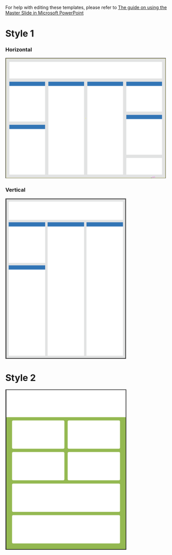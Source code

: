 For help with editing these templates, please refer to [The guide on using the Master Slide in Microsoft PowerPoint](Using%20a%20Microsoft%20PowerPoint%20Poster%20Template.pdf "Using a Microsoft PowerPoint Poster Template")

# Style 1
### Horizontal
[<img src="../Gallery/Horizontal_Style1.png" width="500">](36x48_Horizontal_Style1.pptx "Horizontal Style 1")

### Vertical
[<img src="../Gallery/Vertical_Style1.png" height="500">](48x36_Vertical_Style1.pptx "Vertical Style 1")

# Style 2
[<img src="../Gallery/Vertical_Style2.png" height="500">](48x36_Vertical_Style2.pptx "Vertical Style 2")
